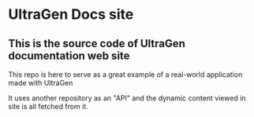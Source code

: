 # UltraGen Docs site

## This is the source code of UltraGen documentation web site

This repo is here to serve as a great example of a real-world application made with UltraGen

It uses another repository as an "API" and the dynamic content viewed in site is all fetched from it.